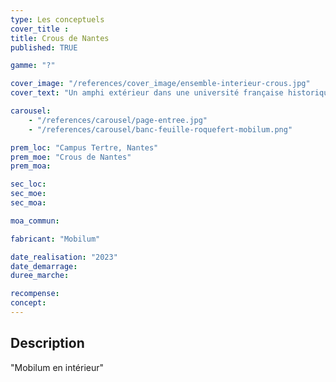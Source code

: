 ```yaml
---
type: Les conceptuels
cover_title :
title: Crous de Nantes
published: TRUE

gamme: "?"

cover_image: "/references/cover_image/ensemble-interieur-crous.jpg"
cover_text: "Un amphi extérieur dans une université française historique"

carousel:
    - "/references/carousel/page-entree.jpg"
    - "/references/carousel/banc-feuille-roquefert-mobilum.png"

prem_loc: "Campus Tertre, Nantes"
prem_moe: "Crous de Nantes"
prem_moa:

sec_loc:
sec_moe:
sec_moa:

moa_commun:

fabricant: "Mobilum"

date_realisation: "2023"
date_demarrage:
duree_marche:

recompense:
concept:
---
```


## Description

"Mobilum en intérieur"
